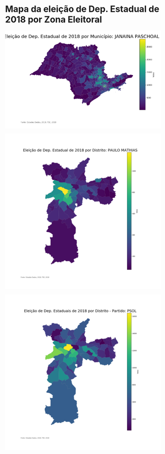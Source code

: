 # Mapa da eleição de Dep. Estadual de 2018 por Zona Eleitoral

![Screenshot](sp-estado.png)

![Screenshot](sp-distrito.png)

![Screenshot](sp-distrito-partido.png)
